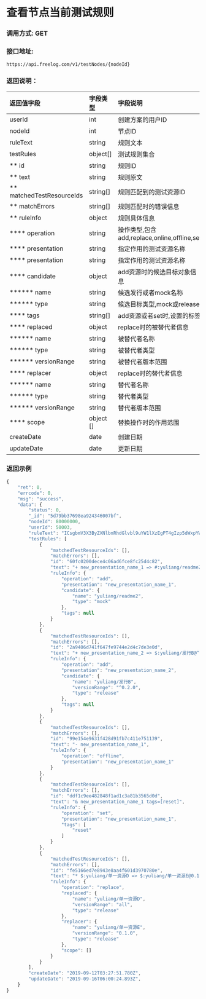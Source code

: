 # 查看节点当前测试规则

### 调用方式: GET

### 接口地址:

```
https://api.freelog.com/v1/testNodes/{nodeId}
```

### 返回说明：

| 返回值字段 | 字段类型 | 字段说明 |
| :--- | :--- | :--- |
| userId | int| 创建方案的用户ID |
| nodeId | int| 节点ID |
| ruleText | string | 规则文本 |
| testRules| object[]| 测试规则集合 |
| ** id | string | 规则ID |
| ** text | string | 规则原文 |
| ** matchedTestResourceIds | string[] | 规则匹配到的测试资源ID |
| ** matchErrors | string[] | 规则匹配时的错误信息 |
| ** ruleInfo | object | 规则具体信息 |
| **** operation | string | 操作类型,包含add,replace,online,offline,set |
| **** presentation | string | 指定作用的测试资源名称 |
| **** presentation | string | 指定作用的测试资源名称 |
| **** candidate | object | add资源时的候选目标对象信息 |
| ****** name | string | 候选发行或者mock名称 |
| ****** type | string | 候选目标类型,mock或release |
| **** tags | string[] | add资源或者set时,设置的标签 |
| **** replaced | object | replace时的被替代者信息  |
| ****** name | string | 被替代者名称 |
| ****** type | string | 被替代者类型 |
| ****** versionRange | string | 被替代者版本范围 |
| **** replacer | object | replace时的替代者信息  |
| ****** name | string | 替代者名称 |
| ****** type | string | 替代者类型 |
| ****** versionRange | string | 替代者版本范围 |
| **** scope | object [] | 替换操作时的作用范围 |
| createDate | date| 创建日期 |
| updateDate | date| 更新日期 |

### 返回示例

```js
{
    "ret": 0,
    "errcode": 0,
    "msg": "success",
    "data": {
        "status": 0,
        "_id": "5d79bb37698ea924346007bf",
        "nodeId": 80000000,
        "userId": 50003,
        "ruleText": "ICsgbmV3X3ByZXNlbnRhdGlvbl9uYW1lXzEgPT4gIzp5dWxpYW5nL3JlYWRtZTIgKyBuZXdfcHJlc2VudGF0aW9uX25hbWVfMiA9PiAkOnl1bGlhbmcv5Y+R6KGMQkBeMC4yLjAgLSBuZXdfcHJlc2VudGF0aW9uX25hbWVfMSAmIG5ld19wcmVzZW50YXRpb25fbmFtZV8xIHRhZ3M9W3Jlc2V0XSAqICQ6eXVsaWFuZy/ljZXkuIDotYTmupBEID0+ICQ6eXVsaWFuZy/ljZXkuIDotYTmupBFQDAuMS4w",
        "testRules": [
            {
                "matchedTestResourceIds": [],
                "matchErrors": [],
                "id": "60fc0200dece4c06ad6fce8fc25d4c82",
                "text": "+ new_presentation_name_1 => #:yuliang/readme2",
                "ruleInfo": {
                    "operation": "add",
                    "presentation": "new_presentation_name_1",
                    "candidate": {
                        "name": "yuliang/readme2",
                        "type": "mock"
                    },
                    "tags": null
                }
            },
            {
                "matchedTestResourceIds": [],
                "matchErrors": [],
                "id": "2a9406d741f647fe9744e2d4c7de3e0d",
                "text": "+ new_presentation_name_2 => $:yuliang/发行B@^0.2.0",
                "ruleInfo": {
                    "operation": "add",
                    "presentation": "new_presentation_name_2",
                    "candidate": {
                        "name": "yuliang/发行B",
                        "versionRange": "^0.2.0",
                        "type": "release"
                    },
                    "tags": null
                }
            },
            {
                "matchedTestResourceIds": [],
                "matchErrors": [],
                "id": "99e154e9631f428d91fb7c411e751139",
                "text": "- new_presentation_name_1",
                "ruleInfo": {
                    "operation": "offline",
                    "presentation": "new_presentation_name_1"
                }
            },
            {
                "matchedTestResourceIds": [],
                "matchErrors": [],
                "id": "ddf1c9ee482848f1ad1c3a81b3565d0d",
                "text": "& new_presentation_name_1 tags=[reset]",
                "ruleInfo": {
                    "operation": "set",
                    "presentation": "new_presentation_name_1",
                    "tags": [
                        "reset"
                    ]
                }
            },
            {
                "matchedTestResourceIds": [],
                "matchErrors": [],
                "id": "fe5166ed7e8943e8aa4f601d3970780e",
                "text": "* $:yuliang/单一资源D => $:yuliang/单一资源E@0.1.0",
                "ruleInfo": {
                    "operation": "replace",
                    "replaced": {
                        "name": "yuliang/单一资源D",
                        "versionRange": "all",
                        "type": "release"
                    },
                    "replacer": {
                        "name": "yuliang/单一资源E",
                        "versionRange": "0.1.0",
                        "type": "release"
                    },
                    "scope": []
                }
            }
        ],
        "createDate": "2019-09-12T03:27:51.780Z",
        "updateDate": "2019-09-16T06:00:24.893Z",
    }
}
```